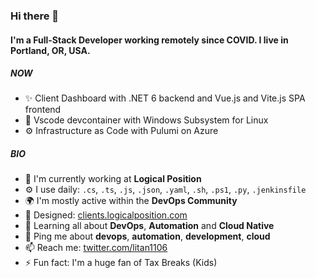 ### Hi there 👋

#### I'm a Full-Stack Developer working remotely since COVID. I live in Portland, OR, USA.

##### NOW

- ✨ Client Dashboard with .NET 6 backend and Vue.js and Vite.js SPA frontend
- 🚀 Vscode devcontainer with Windows Subsystem for Linux 
- ⚙️ Infrastructure as Code with Pulumi on Azure

##### BIO

- 🏢 I'm currently working at **Logical Position**
- ⚙️ I use daily: `.cs`, `.ts`, `.js`, `.json`, `.yaml`, `.sh`, `.ps1`, `.py`, `.jenkinsfile`
- 🌍 I'm mostly active within the **DevOps Community**
- 💅 Designed: [clients.logicalposition.com](https://clients.logicalposition.com)
- 🌱 Learning all about **DevOps**, **Automation** and **Cloud Native**
- 💬 Ping me about **devops**, **automation**, **development**, **cloud**
- 📫 Reach me: [twitter.com/litan1106](https://twitter.com/litan1106)
- ⚡️ Fun fact: I'm a huge fan of Tax Breaks (Kids)
